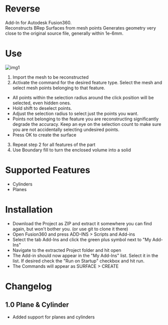 # Reverse

Add-In for Autodesk Fusion360.    
Reconstructs BRep Surfaces from mesh points
Generates geometry very close to the original source file, generally within 1e-6mm.

# Use

![img1](https://user-images.githubusercontent.com/30301307/90188610-1094d180-ddbc-11ea-89c6-c5ea7fb4536e.jpg)

1. Import the mesh to be reconstructed
2. Activate the command for the desired feature type. Select the mesh and select mesh points belonging to that feature.
  - All points within the selection radius around the click position will be selected, even hidden ones.
  - Hold shift to deselect points.
  - Adjust the selection radius to select just the points you want.
  - Points not belonging to the feature you are reconstructing significantly degrade the accuracy. Keep an eye on the selection count to make sure you are not accidentally selecting undesired points.  
  - Press OK to create the surface
3. Repeat step 2 for all features of the part
4. Use Boundary fill to turn the enclosed volume into a solid

# Supported Features
- Cylinders
- Planes

# Installation

* Download the Project as ZIP and extract it somewhere you can find again, but won't bother you. (or use git to clone it there)
* Open Fusion360 and press ADD-INS > Scripts and Add-ins
* Select the tab Add-Ins and click the green plus symbol next to "My Add-Ins"
* Navigate to the extracted Project folder and hit open
* The Add-in should now appear in the "My Add-Ins" list. Select it in the list. If desired check the "Run on Startup" checkbox and hit run.
* The Commands will appear as SURFACE > CREATE

# Changelog

## 1.0 Plane & Cylinder
- Added support for planes and cylinders
